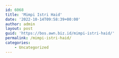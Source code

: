 ```yaml
---
id: 6068
title: 'Mimpi Istri Haid'
date: '2022-10-14T09:58:39+00:00'
author: admin
layout: post
guid: 'https://bos.awn.biz.id/mimpi-istri-haid/'
permalink: /mimpi-istri-haid/
categories:
    - Uncategorized
---
```


